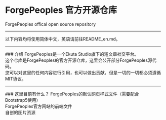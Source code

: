 # ForgePeoples 官方开源仓库
ForgePeoples offical open source repository<br>
<hr>
以下内容均将使用简体中文，英语请前往README_en.md。
<hr>
### 介绍
ForgePeoples是一个Ekuta Studio旗下的短文章社交平台。<br>
这个仓库是ForgePeoples的官方开源仓库，这里会公开部分ForgePeoples源代码。<br>
您可以对这里的任何内容进行引用，也可以做出贡献，但是一切的一切都必须遵循MIT协议。
<hr>
### 这里目前有什么？
ForgePeoples的默认网页样式文件（需要配合Bootstrap5使用）<br>
ForgePeoples官方网站的前端文件<br>
自创的图片资源

